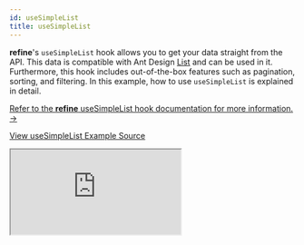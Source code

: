 ```yaml
---
id: useSimpleList
title: useSimpleList
---
```


**refine**'s `useSimpleList` hook allows you to get your data straight from the API. This data is compatible with Ant Design [List](https://ant.design/components/list/) and can be used in it. Furthermore, this hook includes out-of-the-box features such as pagination, sorting, and filtering. In this example, how to use `useSimpleList` is explained in detail.

[Refer to the **refine** useSimpleList hook documentation for more information. →](/docs/ui-frameworks/antd/hooks/list/useSimpleList/)

[View useSimpleList Example Source](https://github.com/pankod/refine/tree/master/examples/list/useSimpleList)

<iframe src="https://codesandbox.io/embed/refine-use-simple-list-example-zm51o?autoresize=1&fontsize=14&theme=dark&view=preview"
    style={{width: "100%", height:"80vh", border: "0px", borderRadius: "8px", overflow:"hidden"}}
    title="refine-use-simple-list-example"
    allow="accelerometer; ambient-light-sensor; camera; encrypted-media; geolocation; gyroscope; hid; microphone; midi; payment; usb; vr; xr-spatial-tracking"
    sandbox="allow-forms allow-modals allow-popups allow-presentation allow-same-origin allow-scripts"
></iframe>
